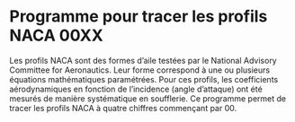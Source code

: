 # Programme pour tracer les profils NACA 00XX

Les profils NACA sont des formes d’aile testées par 
le National Advisory Committee for Aeronautics. 
Leur forme correspond à une ou plusieurs équations 
mathématiques paramétrées.
Pour ces profils, les coefficients aérodynamiques
en fonction de l’incidence (angle d’attaque) ont été 
mesurés de manière systématique en soufflerie. 
Ce programme permet de tracer les profils NACA 
à quatre chiffres commençant par 00.